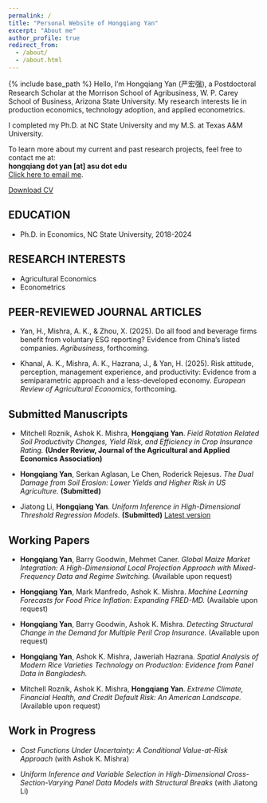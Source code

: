 ```yaml
---
permalink: /
title: "Personal Website of Hongqiang Yan"
excerpt: "About me"
author_profile: true
redirect_from: 
  - /about/
  - /about.html
---
```

{% include base_path %}
Hello, I’m Hongqiang Yan (严宏强), a Postdoctoral Research Scholar at the Morrison School of Agribusiness, W. P. Carey School of Business, Arizona State University. My research interests lie in production economics, technology adoption, and applied econometrics.

I completed my Ph.D. at NC State University and my M.S. at Texas A&M University.


To learn more about my current and past research projects, feel free to contact me at:  
**hongqiang dot yan [at] asu dot edu**  
[Click here to email me](mailto:hongqiang.yan@asu.edu).

[Download CV](https://hongqiangyan.github.io/files/Hongqiang_Yan_CV.pdf)


## EDUCATION
* Ph.D. in Economics, NC State University, 2018-2024
 
## RESEARCH INTERESTS
 * Agricultural Economics
 * Econometrics


## PEER-REVIEWED JOURNAL ARTICLES

* Yan, H., Mishra, A. K., & Zhou, X. (2025). Do all food and beverage firms benefit from voluntary ESG reporting? Evidence from China’s listed companies. *Agribusiness*, forthcoming.

* Khanal, A. K., Mishra, A. K., Hazrana, J., & Yan, H. (2025). Risk attitude, perception, management experience, and productivity: Evidence from a semiparametric approach and a less-developed economy. *European Review of Agricultural Economics*, forthcoming.

## Submitted Manuscripts  

* Mitchell Roznik, Ashok K. Mishra, **Hongqiang Yan**. *Field Rotation Related Soil Productivity Changes, Yield Risk, and Efficiency in Crop Insurance Rating.* **(Under Review, Journal of the Agricultural and Applied Economics Association)**  

* **Hongqiang Yan**, Serkan Aglasan, Le Chen, Roderick Rejesus. *The Dual Damage from Soil Erosion: Lower Yields and Higher Risk in US Agriculture.* **(Submitted)**  

* Jiatong Li, **Hongqiang Yan**. *Uniform Inference in High-Dimensional Threshold Regression Models.* **(Submitted)** [Latest version](https://arxiv.org/abs/2404.08105v3)  


## Working Papers  

* **Hongqiang Yan**, Barry Goodwin, Mehmet Caner. *Global Maize Market Integration: A High-Dimensional Local Projection Approach with Mixed-Frequency Data and Regime Switching.* (Available upon request)  

* **Hongqiang Yan**, Mark Manfredo, Ashok K. Mishra. *Machine Learning Forecasts for Food Price Inflation: Expanding FRED-MD.* (Available upon request)  
* **Hongqiang Yan**, Barry Goodwin, Ashok K. Mishra. *Detecting Structural Change in the Demand for Multiple Peril Crop Insurance.*  (Available upon request)  
* **Hongqiang Yan**, Ashok K. Mishra, Jaweriah Hazrana. *Spatial Analysis of Modern Rice Varieties Technology on Production: Evidence from Panel Data in Bangladesh.*  

* Mitchell Roznik, Ashok K. Mishra, **Hongqiang Yan**. *Extreme Climate, Financial Health, and Credit Default Risk: An American Landscape.*  (Available upon request)  




## Work in Progress  

* *Cost Functions Under Uncertainty: A Conditional Value-at-Risk Approach* (with Ashok K. Mishra)  

* *Uniform Inference and Variable Selection in High-Dimensional Cross-Section-Varying Panel Data Models with Structural Breaks* (with Jiatong Li)  
